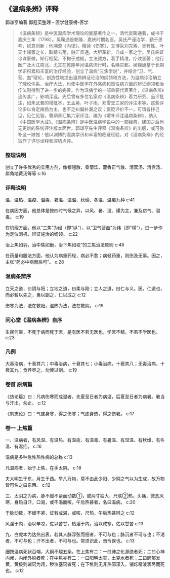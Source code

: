 ## 《温病条辨》评释

郭谦亨编著 郭冠英整理  -  医学健康榜-医学

> 《温病条辨》是中医温病学术理论的奠基著作之一，清代吴鞠通著，成书于嘉庆三年（1798）。吴鞠通是乾隆、嘉庆时期名医。吴氏严谨治学，勤于思考，锐意创新；他溯源《内径》、精读《伤寒》，又博采刘完素、吴有性、叶天士诸家之长，取精去芜，融汇贯通，大胆革新，自成一家之学。吴氏临证诊详察微，知行相契，不拘于成规，立法颁方，着手精准，疗效显著；他行医广及大江南北，尤其在乾隆年间温病流行时，名噪京都。吴鞠通基于长期学识积累和丰富的治疗经验，创立了温病“三焦学说”，并结合“卫、气、营、血”理论，创造性地提出温病辨证论治的纲领和方法，为温病诊治确立了理论体系、治疗大法，也使中医学在外感病和热性病方面的辨证纲领和治疗法则得到了进一步的完善。作为温病学的一部重要代表著作，《温病条辨》流传甚广，影响深远。先后曾有多位名家对《温病条辨》着力研究、品评批注，如朱武曹的增批本，王孟英、叶子雨、郑雪堂三家的评注本等。这些评论多以肯定阐扬为主，也不乏纠偏补漏之议；褒贬评价不一，可谓各抒己见，见仁见智。曹炳章汇集六家评注，编为《增补评注温病条辨》，纳入《中国医学大成》。《温病条辨》是中医温病学说中的一部经典，建国之后尚无更新的系统评注版本面世。郭谦亨先生评释《温病条辨》的出版，或可弥补这一缺憾！他以渊博的温病学识和丰富的临证经验，对《温病条辨》的经旨作了详尽诠释和深切点评。

### 整理说明

创立了许多优秀的实用方剂，像银翘散、桑菊饮、藿香正气散、清营汤、清宫汤、犀角地黄汤等等 c:16

### 评释说明

温、温热、温疫、温毒、暑温、湿温、秋燥、冬温、温疟九种 c:41

在病因方面，他总体是按四时气候之异，以风、暑、湿、燥为主，兼及疠气、温毒。 c:19

在机理方面，他以“三焦”为经（即“纵”），以“卫气营血”为纬（即“横”），进一步作为定位测机、辨证施治的纲领。 c:22

治上焦如羽，治中焦如衡，治下焦如权”的三焦治法原则 c:48

在药量和服法方面，他认为病重药轻，病必不愈；病轻药重，则伤及无辜。因之，主张“药必中病而后可”。 c:28

### 温病条辨序

立天之道，曰阴与阳；立地之道，曰柔与刚；立人之道，曰仁与义。医，仁道也，而必智以先之，勇以副之，仁以成之 c:12

伤寒为法，法在救阳，温热为法，法在救阴。 c:19

### 问心堂《温病条辨》自序

生民何辜，不死于病而死于医，是有医不若无医也，学医不精，不若不学医也。 c:23

### 凡例

大毒治病，十衰其六；中毒治病，十衰其七；小毒治病，十衰其八；无毒治病，十衰其九；食养尽之，勿使过剂。 c:19

### 卷首 原病篇

《热论篇》曰：凡病伤寒而成温者，先夏至日者为病温，后夏至日者为病暑。暑当与汗出，勿止。 c:12

《刺志论》曰：气盛身寒，得之伤寒；气虚身热，得之伤暑。 c:17

### 卷一 上焦篇

一、温病者，有风温、有温热、有温疫、有温毒、有暑温、有湿温、有秋燥、有冬温、有温疟。 c:16

温病是多种急性热性病的总称 c:13

凡温病者，始于上焦，在手太阴。 c:18

夫大明生于东，月生于西。举凡万物，莫不由此少阳、少阴之气以为生成，故万物皆可名之曰东西。 c:12

三、太阴之为病，脉不缓不紧而动数①，或两寸独大，尺肤②热，头痛，微恶风寒，身热自汗，口渴，或不渴而咳，午后热甚者，名曰温病。 c:20

于脉动数，不缓不紧，证有或渴，或咳、尺热，午后热甚辨之 c:12

风淫于内，治以辛凉，佐以苦甘，热淫于内，治以咸寒，佐以甘苦 c:13

九、白虎本为达热出表，若其人脉浮弦而细者，不可与也；脉沉者不可与也；不渴者，不可与也；汗不出者，不可与也。常须识此，勿令误也。 c:13

细按温病死状百端，大纲不越五条，在上焦有二：一曰肺之化源绝者死；二曰心神内闭，内闭外脱者死；在中焦亦有二：一曰阳明太实，土克水者死；二曰脾郁发黄，黄极则诸窍为闭，秽浊塞窍者死；在下焦则无非热邪深入，销烁精液涸尽而死也。 c:12
